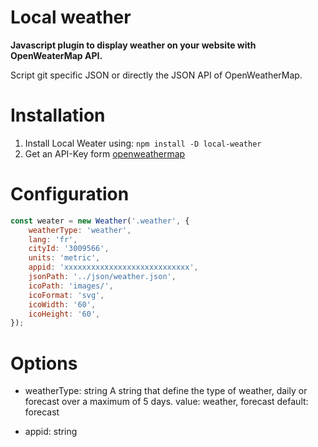 # Local weather

**Javascript plugin to display weather on your website with OpenWeaterMap API.**

Script git specific JSON or directly the JSON API of OpenWeatherMap.

# Installation
1. Install Local Weater using: ```npm install -D local-weather```
2. Get an API-Key form [openweathermap](https://openweathermap.org/)

# Configuration
```javascript
const weater = new Weather('.weather', {
    weatherType: 'weather',
    lang: 'fr',
    cityId: '3009566',
    units: 'metric',
    appid: 'xxxxxxxxxxxxxxxxxxxxxxxxxxxx',
    jsonPath: '../json/weather.json',
    icoPath: 'images/',
    icoFormat: 'svg',
    icoWidth: '60',
    icoHeight: '60',
});
```

# Options

- weatherType: string
  A string that define the type of weather, daily or forecast over a maximum of 5 days.
  value: weather, forecast
  default: forecast

- appid: string



